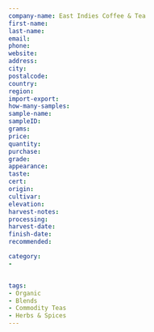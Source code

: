 ```yaml
---
company-name: East Indies Coffee & Tea
first-name: 
last-name: 
email: 
phone: 
website: 
address: 
city: 
postalcode: 
country: 
region: 
import-export: 
how-many-samples:
sample-name:
sampleID:
grams:
price:
quantity:
purchase:
grade:
appearance:
taste:
cert:
origin:
cultivar:
elevation:
harvest-notes:
processing:
harvest-date:
finish-date:
recommended:

category:
- 


tags:
- Organic
- Blends	
- Commodity Teas
- Herbs & Spices
---
```


 